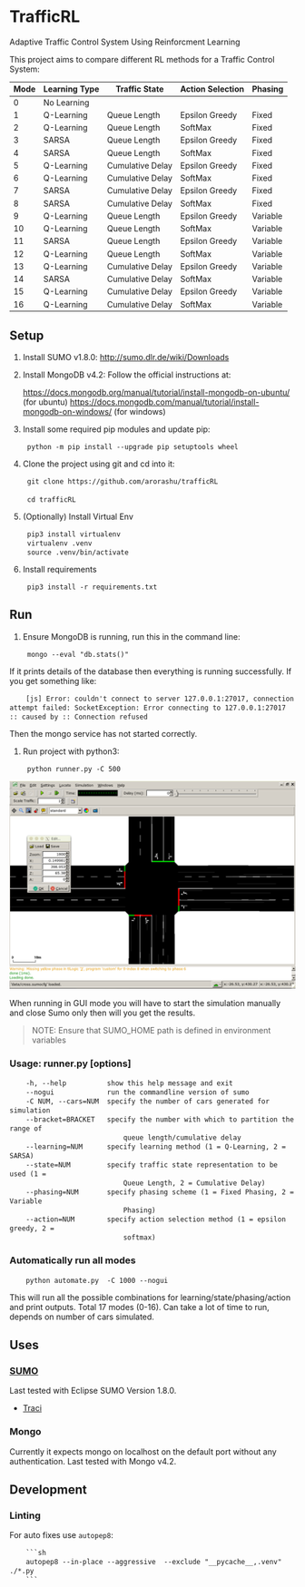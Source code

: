 # TrafficRL

Adaptive Traffic Control System Using Reinforcment Learning

This project aims to compare different RL methods for a Traffic Control System:

| Mode | Learning Type | Traffic State    | Action Selection | Phasing  |
|------|---------------|------------------|------------------|----------|
| 0    | No Learning   |                  |                  |          |
| 1    | Q-Learning    | Queue Length     | Epsilon Greedy   | Fixed    |
| 2    | Q-Learning    | Queue Length     | SoftMax          | Fixed    |
| 3    | SARSA         | Queue Length     | Epsilon Greedy   | Fixed    |
| 4    | SARSA         | Queue Length     | SoftMax          | Fixed    |
| 5    | Q-Learning    | Cumulative Delay | Epsilon Greedy   | Fixed    |
| 6    | Q-Learning    | Cumulative Delay | SoftMax          | Fixed    |
| 7    | SARSA         | Cumulative Delay | Epsilon Greedy   | Fixed    |
| 8    | SARSA         | Cumulative Delay | SoftMax          | Fixed    |
| 9    | Q-Learning    | Queue Length     | Epsilon Greedy   | Variable |
| 10   | Q-Learning    | Queue Length     | SoftMax          | Variable |
| 11   | SARSA         | Queue Length     | Epsilon Greedy   | Variable |
| 12   | Q-Learning    | Queue Length     | SoftMax          | Variable |
| 13   | Q-Learning    | Cumulative Delay | Epsilon Greedy   | Variable |
| 14   | SARSA         | Cumulative Delay | SoftMax          | Variable |
| 15   | Q-Learning    | Cumulative Delay | Epsilon Greedy   | Variable |
| 16   | Q-Learning    | Cumulative Delay | SoftMax          | Variable |

## Setup

1. Install SUMO v1.8.0: <http://sumo.dlr.de/wiki/Downloads>

1. Install MongoDB v4.2: Follow the official instructions at:

    <https://docs.mongodb.org/manual/tutorial/install-mongodb-on-ubuntu/> (for ubuntu)
    <https://docs.mongodb.com/manual/tutorial/install-mongodb-on-windows/> (for windows)

1. Install some required pip modules and update pip:

        python -m pip install --upgrade pip setuptools wheel

1. Clone the project using git and cd into it:

        git clone https://github.com/arorashu/trafficRL

        cd trafficRL

1. (Optionally) Install Virtual Env

        pip3 install virtualenv
        virtualenv .venv
        source .venv/bin/activate

1. Install requirements

        pip3 install -r requirements.txt

## Run

1. Ensure MongoDB is running, run this in the command line:

        mongo --eval "db.stats()"

  If it prints details of the database then everything is running successfully. If you get something like:

        [js] Error: couldn't connect to server 127.0.0.1:27017, connection attempt failed: SocketException: Error connecting to 127.0.0.1:27017 :: caused by :: Connection refused

  Then the mongo service has not started correctly.

1. Run project with python3:

        python runner.py -C 500

![Simulation running in Sumo](./docs/simulation.png)

When running in GUI mode you will have to start the simulation manually and close Sumo only then will you get the results.

> NOTE: Ensure that SUMO_HOME path is defined in environment variables

### Usage: runner.py [options]

        -h, --help          show this help message and exit
        --nogui             run the commandline version of sumo
        -C NUM, --cars=NUM  specify the number of cars generated for simulation
        --bracket=BRACKET   specify the number with which to partition the range of
                                queue length/cumulative delay
        --learning=NUM      specify learning method (1 = Q-Learning, 2 = SARSA)
        --state=NUM         specify traffic state representation to be used (1 =
                                Queue Length, 2 = Cumulative Delay)
        --phasing=NUM       specify phasing scheme (1 = Fixed Phasing, 2 = Variable
                                Phasing)
        --action=NUM        specify action selection method (1 = epsilon greedy, 2 =
                                softmax)

### Automatically run all modes

        python automate.py  -C 1000 --nogui

This will run all the possible combinations for learning/state/phasing/action and print outputs. Total 17 modes (0-16). Can take a lot of time to run, depends on number of cars simulated.

## Uses

### [SUMO](https://github.com/eclipse/sumo)

Last tested with Eclipse SUMO Version 1.8.0.

- [Traci](https://sumo.dlr.de/docs/TraCI.html)

### Mongo

Currently it expects mongo on localhost on the default port without any authentication. Last tested with Mongo v4.2.

## Development

### Linting

For auto fixes use `autopep8`:

        ```sh
        autopep8 --in-place --aggressive  --exclude "__pycache__,.venv"  ./*.py
        ```
